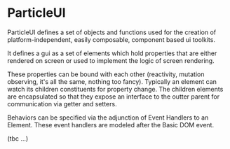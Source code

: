 # ParticleUI

ParticleUI defines a set of objects and functions used for the creation of platform-independent,
easily composable, component based ui toolkits.

It defines a gui as a set of elements which hold properties that are either rendered
on screen or used to implement the logic of screen rendering.

These properties can be bound with each other (reactivity, mutation observing, it's all the same, nothing too fancy).
Typically an element can watch its children constituents for property change.
The children elements are encapsulated so that they expose an interface to the outter parent for communication via getter and setters.

Behaviors can be specified via the adjunction of Event Handlers to an Element.
These event handlers are modeled after the Basic DOM event.

(tbc ...)
